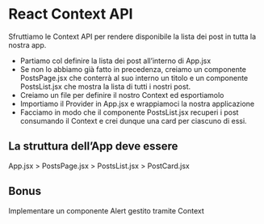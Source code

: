 # React Context API


Sfruttiamo le Context API per rendere disponibile la lista dei post in tutta la nostra app.

- Partiamo col definire la lista dei post all’interno di App.jsx
- Se non lo abbiamo già fatto in precedenza, creiamo un componente PostsPage.jsx  che conterrà al suo interno un titolo e un componente PostsList.jsx  che mostra la lista di tutti i nostri post.
- Creiamo un file per definire il nostro Context ed esportiamolo
- Importiamo il Provider in App.jsx e wrappiamoci la nostra applicazione
- Facciamo in modo che il componente PostsList.jsx recuperi i post consumando il Context e crei dunque una card per ciascuno di essi.

## La struttura dell’App deve essere
App.jsx > PostsPage.jsx > PostsList.jsx   > PostCard.jsx

## Bonus
Implementare un componente Alert gestito tramite Context

